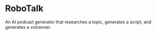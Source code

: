 # RoboTalk
An AI podcast generator that researches a topic, generates a script, and generates a voiceover.
